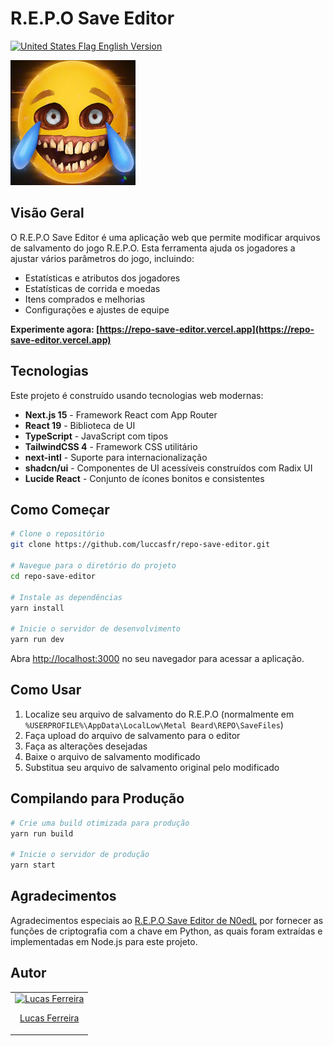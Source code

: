 # R.E.P.O Save Editor

[<img src="https://flagcdn.com/w20/us.png" alt="United States Flag"> English Version](./README.md)

<img src="src/app/icon.png" alt="Logo do R.E.P.O Save Editor" width="200" height="200" />

## Visão Geral

O R.E.P.O Save Editor é uma aplicação web que permite modificar arquivos de salvamento do jogo R.E.P.O. Esta ferramenta ajuda os jogadores a ajustar vários parâmetros do jogo, incluindo:

- Estatísticas e atributos dos jogadores
- Estatísticas de corrida e moedas
- Itens comprados e melhorias
- Configurações e ajustes de equipe

**Experimente agora: [https://repo-save-editor.vercel.app](https://repo-save-editor.vercel.app)**

## Tecnologias

Este projeto é construído usando tecnologias web modernas:

- **Next.js 15** - Framework React com App Router
- **React 19** - Biblioteca de UI
- **TypeScript** - JavaScript com tipos
- **TailwindCSS 4** - Framework CSS utilitário
- **next-intl** - Suporte para internacionalização
- **shadcn/ui** - Componentes de UI acessíveis construídos com Radix UI
- **Lucide React** - Conjunto de ícones bonitos e consistentes

## Como Começar

```bash
# Clone o repositório
git clone https://github.com/luccasfr/repo-save-editor.git

# Navegue para o diretório do projeto
cd repo-save-editor

# Instale as dependências
yarn install

# Inicie o servidor de desenvolvimento
yarn run dev
```

Abra [http://localhost:3000](http://localhost:3000) no seu navegador para acessar a aplicação.

## Como Usar

1. Localize seu arquivo de salvamento do R.E.P.O (normalmente em `%USERPROFILE%\AppData\LocalLow\Metal Beard\REPO\SaveFiles`)
2. Faça upload do arquivo de salvamento para o editor
3. Faça as alterações desejadas
4. Baixe o arquivo de salvamento modificado
5. Substitua seu arquivo de salvamento original pelo modificado

## Compilando para Produção

```bash
# Crie uma build otimizada para produção
yarn run build

# Inicie o servidor de produção
yarn start
```

## Agradecimentos

Agradecimentos especiais ao [R.E.P.O Save Editor de N0edL](https://github.com/N0edL/R.E.P.O-Save-Editor) por fornecer as funções de criptografia com a chave em Python, as quais foram extraídas e implementadas em Node.js para este projeto.

## Autor

<table>
  <tbody>
    <tr>
      <td align="center">
        <a href="https://github.com/luccasfr">
          <img src="https://github.com/luccasfr.png?size=100" alt="Lucas Ferreira" />
          <p>Lucas Ferreira</p>
        </a>
      </td>
    </tr>
  </tbody>
</table>
